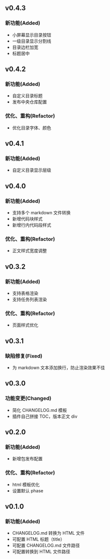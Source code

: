 
<!-- ## unreleased / vX.Y.Z    -->
<!-- ### 新功能(Added)           -->
<!-- ### 缺陷修复(Fixed)          -->
<!-- ### 功能变更(Changed)        -->
<!-- ### 优化、重构(Refactor)      -->
<!-- ### 即将废弃功能(Deprecated)  -->
<!-- ### 已废弃功能(Removed)      -->
<!-- ### 安全问题修复(Security)    -->

## v0.4.3
### 新功能(Added)
- 小屏幕显示目录按钮
- 一级目录显示分割线
- 目录边栏加宽
- 标题居中

## v0.4.2
### 新功能(Added)
- 自定义目录标题
- 发布中央仓库配置
### 优化、重构(Refactor)
- 优化目录字体、颜色

## v0.4.1
### 新功能(Added)
- 自定义目录显示层级

## v0.4.0
### 新功能(Added)
- 支持多个 markdown 文件转换
- 新增代码块样式
- 新增行内代码段样式
### 优化、重构(Refactor)
- 正文样式宽度调整

## v0.3.2
### 新功能(Added)
- 支持表格渲染
- 支持任务列表渲染
### 优化、重构(Refactor)
- 页面样式优化

## v0.3.1
### 缺陷修复(Fixed)
- 为 markdown 文本添加换行，防止渲染效果不佳

## v0.3.0
### 功能变更(Changed)
- 简化 CHANGELOG.md 模板
- 插件自己拼接 TOC，版本正文 div

## v0.2.0
### 新功能(Added)
- 新增包发布配置
### 优化、重构(Refactor)
- html 模板优化
- 设置默认 phase


## v0.1.0
### 新功能(Added)
- CHANGELOG.md 转换为 HTML 文件
- 可配置 HTML 标题（title）
- 可配置 CHANGELOG.md 文件路径
- 可配置转换到 HTML 文件路径
